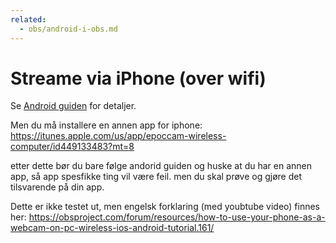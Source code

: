 ```yaml
---
related:
  - obs/android-i-obs.md
---
```


# Streame via iPhone \(over wifi\)

Se [Android guiden](/obs/android-i-obs.md) for detaljer.

Men du må installere en annen app for iphone: [https://itunes.apple.com/us/app/epoccam-wireless-computer/id449133483?mt=8   ](https://itunes.apple.com/us/app/epoccam-wireless-computer/id449133483?mt=8)  
  
etter dette bør du bare følge andorid guiden og huske at du har en annen app, så app spesfikke ting vil være feil. men du skal prøve og gjøre det tilsvarende på din app. 



Dette er ikke testet ut, men engelsk forklaring \(med youbtube video\) finnes her: [https://obsproject.com/forum/resources/how-to-use-your-phone-as-a-webcam-on-pc-wireless-ios-android-tutorial.161/ ](https://obsproject.com/forum/resources/how-to-use-your-phone-as-a-webcam-on-pc-wireless-ios-android-tutorial.161/ )







